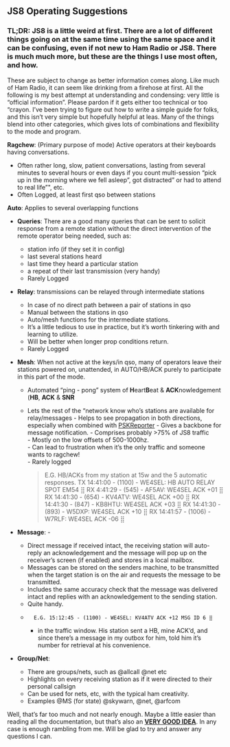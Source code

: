 
## JS8 Operating Suggestions

### **TL;DR:**  JS8 is a little weird at first. There are a lot of different things going on at the same time using the same space and it can be confusing, even if not new to Ham Radio or JS8. There is much much more, but these are the things I use most often, and how.

These are subject to change as better information comes along. Like much of Ham Radio, it can seem like drinking from a firehose at first. All the following is my best attempt at understanding and condensing: very little is “official information”. Please pardon if it gets either too technical or too “crayon. I’ve been trying to figure out how to write a simple guide for folks, and this isn’t very simple but hopefully helpful at leas. Many of the things blend into other categories, which gives lots of combinations and flexibility to the mode and program.

**Ragchew**: (Primary purpose of mode) Active operators at their keyboards having conversations.

 -   Often rather long, slow, patient conversations, lasting from several minutes to several hours or even days if you count multi-session “pick up in the morning where we fell asleep”, got distracted” or had to attend to real life”", etc.
 - Often Logged, at least first qso between stations

**Auto**:  Applies to several overlapping functions

 - **Queries**: There are a good many queries that can be sent to solicit response from a remote station without the direct intervention of the remote operator being needed, such as: 
	 - station info (if they set it in config) 
	 - last several stations heard
	 - last time they heard a particular station
	 - a repeat of their last transmission (very handy)
	 - Rarely Logged

 -   **Relay**: transmissions can be relayed through intermediate stations 

	 - In case of no direct path between a pair of stations in qso 
	 - Manual between the stations in qso  
	 - Auto/mesh functions for the intermediate stations.  
	 - It’s a little tedious to use in practice, but it’s worth tinkering with and learning to utilize. 
	 - Will be better when longer prop conditions return. 
	 - Rarely Logged
 - **Mesh**: When not active at the keys/in qso, many of operators leave their stations powered on, unattended, in AUTO/HB/ACK purely to participate in this part of the mode. 

	 - Automated “ping - pong” system of  **H**eart**B**eat & **ACK**nowledgement (**HB**,  **ACK**  &  **SNR**  
	  - Lets the rest of the “network know who’s stations are available for relay/messages 
	   - Helps to see propagation in both directions, especially when combined
	   with [PSKReporter](hhttps://bit.ly/2KmSOM5) 
	   - Gives a backbone for message notification. 
	   - Comprises probably >75% of JS8 traffic  
	   - Mostly on the low offsets of 500-1000hz.  
	   - Can lead to frustration when it’s the only traffic and someone wants to ragchew!    
	   - Rarely logged
     
		

		> E.G. HB/ACKs from my station at 15w and the 5 automatic responses.
		> 	    TX 14:41:00 - (1100) - WE4SEL: HB AUTO RELAY SPOT EM54 ⣿
		> 	    RX 4:41:29 - (545) - AF5AV: WE4SEL ACK +01 ⣿
		> 	    RX 14:41:30 - (654) - KV4ATV: WE4SEL ACK +00 ⣿ 
		> 	    RX 14:41:30 - (847) - KB8HTU: WE4SEL ACK +03 ⣿ 
		> 	    RX 14:41:30 - (893) - W5DXP: WE4SEL ACK +10 ⣿
		> 	    RX 14:41:57 - (1006) - W7RLF: WE4SEL ACK -06 ⣿



    
-   **Message**: -   
	- Direct message if received intact, the receiving station will auto-reply an acknowledgement and the message will pop up on the receiver’s screen (if enabled) and stores in a local mailbox. 
	- Messages can be stored on the senders machine, to be transmitted when the target station is on the air and requests the message to be transmitted.
	- Includes the same accuracy check that the message was delivered intact and replies with an acknowledgement to the sending station.
	- Quite handy.
	-   	E.G. 15:12:45 - (1100) - WE4SEL: KV4ATV ACK +12 MSG ID 6 ⣿
		- in the traffic window. His station sent a HB, mine ACK’d, and since there’s a message in my outbox for him, told him it’s number for retrieval at his convenience.
    
-   **Group/Net**: 
	- There are groups/nets, such as @allcall @net etc 
	- Highlights on every receiving station as if it were directed to their personal callsign
	- Can be used for nets, etc, with the typical ham creativity. 
	- Examples @MS (for state) @skywarn, @net, @arfcom 
    

Well, that’s far too much and not nearly enough. Maybe a little easier than reading all the documentation, but that’s also an **[VERY GOOD IDEA](http://files.js8call.com/latest.html)**. In any case is enough rambling from me. Will be glad to try and answer any questions I can.

<!--stackedit_data:
eyJoaXN0b3J5IjpbLTQyMTU3ODMzOSwtMTgwMzI5MDg0MiwxMz
AyNzE0MDgsMTUwMzY2NzU5MywxODEwODcyNjkwXX0=
-->